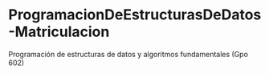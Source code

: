 # ProgramacionDeEstructurasDeDatos-Matriculacion
Programación de estructuras de datos y algoritmos fundamentales (Gpo 602)
